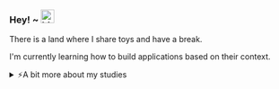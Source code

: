 ### Hey! ~ <img src="https://user-images.githubusercontent.com/1303154/88677602-1635ba80-d120-11ea-84d8-d263ba5fc3c0.gif" width="24px" alt="hi">

There is a land where I share toys and have a break.

I'm currently learning how to build applications based on their context.

<details>
<summary>⚡️A bit more about my studies</summary>
<br />
<p>Programming Language</p>
<img src="https://cdn.jsdelivr.net/gh/devicons/devicon@latest/icons/python/python-original.svg" width="40" height="40" /> <img src="https://cdn.jsdelivr.net/gh/devicons/devicon@latest/icons/csharp/csharp-original.svg" width="40" height="40"/> <img src="https://cdn.jsdelivr.net/gh/devicons/devicon@latest/icons/java/java-original.svg" width="40" height="40" /><img src="https://cdn.jsdelivr.net/gh/devicons/devicon@latest/icons/javascript/javascript-original.svg" width="40" height="40"/> <img src="https://cdn.jsdelivr.net/gh/devicons/devicon@latest/icons/typescript/typescript-original.svg" width="40" height="40"/>   

<p>Main Frameworks</p>
 <img src="https://cdn.jsdelivr.net/gh/devicons/devicon@latest/icons/django/django-plain.svg" width="40" height="40"/> <img src="https://cdn.jsdelivr.net/gh/devicons/devicon@latest/icons/angular/angular-original.svg" width="40" height="40" /> <img src="https://cdn.jsdelivr.net/gh/devicons/devicon@latest/icons/dotnetcore/dotnetcore-original.svg" width="40" height="40" />   <img src="https://cdn.jsdelivr.net/gh/devicons/devicon@latest/icons/spring/spring-original.svg" width="40" height="40"/> 
 
<p>Data Tools</p>
<img src="https://cdn.jsdelivr.net/gh/devicons/devicon@latest/icons/mongodb/mongodb-original.svg" width="40" height="40" /> <img src="https://cdn.jsdelivr.net/gh/devicons/devicon@latest/icons/postgresql/postgresql-original.svg" width="40" height="40"/> <img src="https://cdn.jsdelivr.net/gh/devicons/devicon@latest/icons/rabbitmq/rabbitmq-original.svg" width="40" height="40"/> <img src="https://cdn.jsdelivr.net/gh/devicons/devicon@latest/icons/redis/redis-original.svg" width="40" height="40" /> 

<div>         
  <a href="https://github.com/claudia-duda">
    <img loading="lazy" height="180em" src="https://github-readme-stats.vercel.app/api/top-langs/?username=claudia-duda&layout=compact&langs_count=7&theme=dark"/>
    <img loading="lazy" height="180em" src="https://github-readme-stats.vercel.app/api?username=claudia-duda&show_icons=true&theme=dark&include_all_commits=true&count_private=true"/>
  </a>
</div>
</details>




